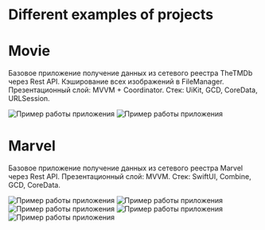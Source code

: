# Different examples of projects

# Movie
Базовое приложение получение данных из сетевого реестра TheTMDb через Rest API. 
Кэширование всех изображений в FileManager.
Презентационный слой: MVVM + Coordinator.
Стек: UiKit, GCD, CoreData, URLSession. 

![Пример работы приложения](/screenShots/mainScreen.png)
![Пример работы приложения](/screenShots/detailScreen.png)

# Marvel
Базовое приложение получение данных из сетевого реестра Marvel через Rest API. 
Презентационный слой: MVVM. 
Стек: SwiftUI, Combine, GCD, CoreData.

![Пример работы приложения](/screenShots/MarvelMain.png)
![Пример работы приложения](/screenShots/MarvelMainFind.png)
![Пример работы приложения](/screenShots/MarvelNotFound.png)
![Пример работы приложения](/screenShots/MarvelDetail.png)
![Пример работы приложения](/screenShots/MarvelComics.png)
